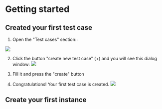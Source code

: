 # Getting started

## Created your first test case
1. Open the "Test cases" section::

![](https://firebasestorage.googleapis.com/v0/b/snowflake-test-manager.appspot.com/o/documentation%2Fgetting_started%2Ftest_cases_scree.jpg?alt=media&token=4d002f5b-9889-4a4e-8637-ef0092548f6f)

2. Click the button "create new test case" (+) and you will see this dialog window:
![](https://firebasestorage.googleapis.com/v0/b/snowflake-test-manager.appspot.com/o/documentation%2Fgetting_started%2Fnew_test_case.jpg?alt=media&token=401df22d-a635-475f-a523-737871872f7a)

3. Fill it and press the "create" button

4. Congratulations! Your first test case is created.
![](https://firebasestorage.googleapis.com/v0/b/snowflake-test-manager.appspot.com/o/documentation%2Fgetting_started%2Fnew_test_case_created.jpg?alt=media&token=ccb3af57-7c06-4dcb-b0db-ab183147c3e4)

## Create your first instance
